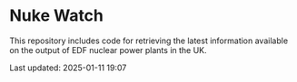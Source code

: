 # Nuke Watch

This repository includes code for retrieving the latest information available on the output of EDF nuclear power plants in the UK.

Last updated: 2025-01-11 19:07